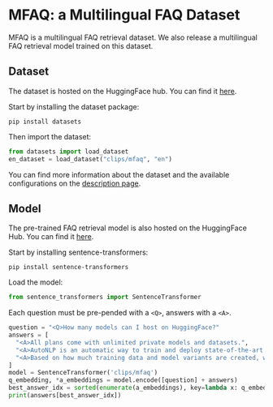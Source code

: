 # MFAQ: a Multilingual FAQ Dataset

MFAQ is a multilingual FAQ retrieval dataset. We also release a multilingual FAQ retrieval model trained on this dataset.

## Dataset
The dataset is hosted on the HuggingFace hub. You can find it [here](https://huggingface.co/datasets/clips/mfaq).

Start by installing the dataset package:
```
pip install datasets
```

Then import the dataset:
```python
from datasets import load_dataset
en_dataset = load_dataset("clips/mfaq", "en")
```
You can find more information about the dataset and the available configurations on the [description page](https://huggingface.co/datasets/clips/mfaq).

## Model
The pre-trained FAQ retrieval model is also hosted on the HuggingFace Hub. You can find it [here](https://huggingface.co/clips/mfaq).

Start by installing sentence-transformers:
```
pip install sentence-transformers
```

Load the model:
```python
from sentence_transformers import SentenceTransformer
```

Each question must be pre-pended with a `<Q>`, answers with a `<A>`.
```python
question = "<Q>How many models can I host on HuggingFace?"
answers = [
  "<A>All plans come with unlimited private models and datasets.",
  "<A>AutoNLP is an automatic way to train and deploy state-of-the-art NLP models, seamlessly integrated with the Hugging Face ecosystem.",
  "<A>Based on how much training data and model variants are created, we send you a compute cost and payment link - as low as $10 per job."
]
model = SentenceTransformer('clips/mfaq')
q_embedding, *a_embeddings = model.encode([question] + answers)
best_answer_idx = sorted(enumerate(a_embeddings), key=lambda x: q_embedding.dot(x[1]), reverse=True)[0][0]
print(answers[best_answer_idx])
```
